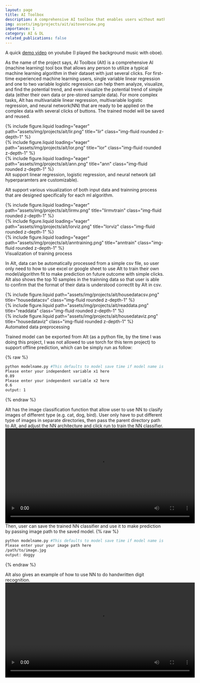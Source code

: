 ```yaml
---
layout: page
title: AI Toolbox
description: A comprehensive AI toolbox that enables users without math and code background to apply and visualize various machine learning algorithms—such as linear and logistic regression, as well as neural networks—on their datasets with just a few clicks, saving and reusing trained models. 
img: assets/img/projects/ait/aitoverview.png
importance: 1
category: AI & DL
related_publications: false
---
```

A quick <a href="https://www.youtube.com/watch?v=Sf7zYb4NZZ8">demo video</a> on youtube (I played the background music with oboe).

As the name of the project says, AI Toolbox (AIt) is a comprehensive AI (machine learning) tool box that allows any person to utilize a typical machine learning algorithm in their dataset with just several clicks. For first-time experienced machine learning users, single variable linear regression and one to two variable logistic regression can help them analyze, visualize, and find the potential trend, and even visualize the potential trend of simple data (either their own data or pre-stored sample data). For more complex tasks, Alt has multivariable linear regression, multivariable logistic regression, and neural network(NN) that are ready to be applied on the complex data with several clicks of buttons. The trained model will be saved and reused. 

<div class="row">
    <div class="col-sm mt-3 mt-md-0">
        {% include figure.liquid loading="eager" path="assets/img/projects/ait/lir.png" title="lir" class="img-fluid rounded z-depth-1" %}
    </div>
    <div class="col-sm mt-3 mt-md-0">
        {% include figure.liquid loading="eager" path="assets/img/projects/ait/lor.png" title="lor" class="img-fluid rounded z-depth-1" %}
    </div>
    <div class="col-sm mt-3 mt-md-0">
        {% include figure.liquid loading="eager" path="assets/img/projects/ait/ann.png" title="ann" class="img-fluid rounded z-depth-1" %}
    </div>
</div>
<div class="caption">
    AIt support linear regression, logistic regression, and neural network (all hyperparamters are customizable).
</div>

AIt support various visualization of both input data and trainning process that are designed specifically for each ml algorithm.
<div class="row">
    <div class="col-sm mt-3 mt-md-0">
        {% include figure.liquid loading="eager" path="assets/img/projects/ait/lirmv.png" title="lirmvtrain" class="img-fluid rounded z-depth-1" %}
    </div>
    <div class="col-sm mt-3 mt-md-0">
        {% include figure.liquid loading="eager" path="assets/img/projects/ait/lorviz.png" title="lorviz" class="img-fluid rounded z-depth-1" %}
    </div>
    <div class="col-sm mt-3 mt-md-0">
        {% include figure.liquid loading="eager" path="assets/img/projects/ait/anntraining.png" title="anntrain" class="img-fluid rounded z-depth-1" %}
    </div>
</div>
<div class="caption">
    Visualization of training process
</div>

In AIt, data can be automatically processed from a simple csv file, so user only need to how to use excel or google sheet to use AIt to train their own model/algorithm fit to make prediction on future outcome with simple clicks. AIt also shows the top 10 samples in the trainning data so that user is able to confirm that the format of their data is understood correctlt by AIt in csv.
<div class="row justify-content-sm-center">
    <div class="col-sm-4 mt-3 mt-md-0">
        {% include figure.liquid path="assets/img/projects/ait/housedatacsv.png" title="housedatacsv" class="img-fluid rounded z-depth-1" %}
    </div>
    <div class="col-sm-8 mt-3 mt-md-0">
        {% include figure.liquid path="assets/img/projects/ait/readdata.png" title="readdata" class="img-fluid rounded z-depth-1" %}
    </div>
     <div class="col-sm-8 mt-3 mt-md-0">
        {% include figure.liquid path="assets/img/projects/ait/housedataviz.png" title="housedataviz" class="img-fluid rounded z-depth-1" %}
    </div>
</div>
<div class="caption">
    Automated data preprocessing
</div>

Trained model can be exported from AIt (as a python file, by the time I was doing this project, I was not allowed to use torch for this term project) to support offline prediction, which can be simply run as follow:

{% raw %}

```sh
python modelname.py #This defaults to model save time if model name is not given when saved
Please enter your independent variable x1 here
0.89
Please enter your independent variable x2 here
0.6
output: 1
```

{% endraw %}

AIt has the image classification function that allow user to use NN to clasify images of different type (e.g. cat, dog, bird). User only have to put different type of images in separate directories, then pass the parent directory path to Alt, and adjust the NN architecture and click run to train the NN classifier. 
<video width="600" controls>
  <source src="/assets/video/altimagetrain.webm" type="video/webm">
  Your browser does not support the video tag.
</video>
Then, user can save the trained NN classifier and use it to make prediction by passing image path to the saved model.
{% raw %}

```sh
python modelname.py #This defaults to model save time if model name is not given when saved
Please enter your your image path here
/path/to/image.jpg
output: doggy
```

{% endraw %}

AIt also gives an example of how to use NN to do handwritten digit recognition.
<video width="600" controls>
  <source src="/assets/video/hwrecog.webm" type="video/webm">
  Your browser does not support the video tag.
</video>
